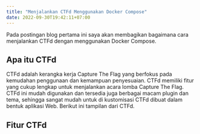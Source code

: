 ```yaml
---
title: "Menjalankan CTFd Menggunakan Docker Compose"
date: 2022-09-30T19:42:11+07:00
---
```


Pada postingan blog pertama ini saya akan membagikan bagaimana cara menjalankan CTFd dengan menggunakan Docker Compose.

## Apa itu CTFd
CTFd adalah kerangka kerja Capture The Flag yang berfokus pada kemudahan penggunaan dan kemampuan penyesuaian. CTFd memiliki fitur yang cukup lengkap untuk menjalankan acara lomba  Capture The Flag. CTFd ini mudah digunakan dan tersedia juga berbagai macam plugin dan tema, sehingga sangat mudah untuk di kustomisasi CTFd dibuat dalam bentuk aplikasi Web. Berikut ini tampilan dari CTFd.

## Fitur CTFd


